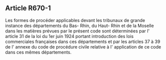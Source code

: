 Article R670-1
----
Les formes de procéder applicables devant les tribunaux de grande instance des
départements du Bas- Rhin, du Haut- Rhin et de la Moselle dans les matières
prévues par le présent code sont déterminées par l' article 31 de la loi du 1er
juin 1924 portant introduction des lois commerciales françaises dans ces
départements et par les articles 37 à 39 de l' annexe du code de procédure
civile relative à l' application de ce code dans ces mêmes départements.
